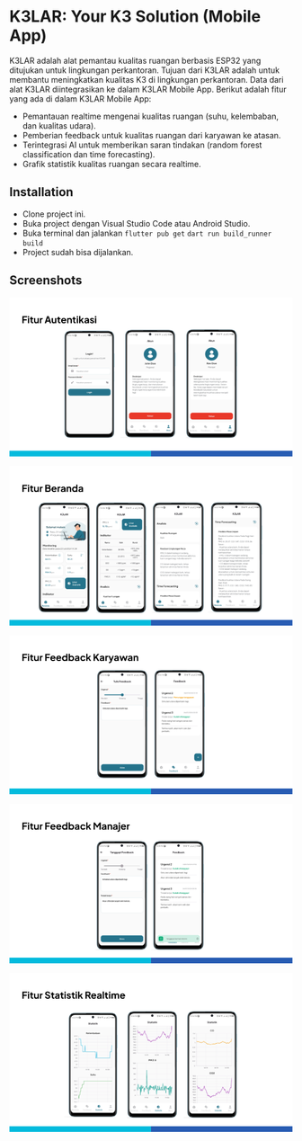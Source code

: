 # K3LAR: Your K3 Solution (Mobile App)

K3LAR adalah alat pemantau kualitas ruangan berbasis ESP32 yang ditujukan untuk lingkungan perkantoran. Tujuan dari K3LAR adalah untuk membantu meningkatkan kualitas K3 di lingkungan perkantoran. Data dari alat K3LAR diintegrasikan ke dalam K3LAR Mobile App. Berikut adalah fitur yang ada di dalam K3LAR Mobile App:
- Pemantauan realtime mengenai kualitas ruangan (suhu, kelembaban, dan kualitas udara).
- Pemberian feedback untuk kualitas ruangan dari karyawan ke atasan.
- Terintegrasi AI untuk memberikan saran tindakan (random forest classification dan time forecasting).
- Grafik statistik kualitas ruangan secara realtime.

## Installation
- Clone project ini.
- Buka project dengan Visual Studio Code atau Android Studio.
- Buka terminal  dan jalankan `flutter pub get` `dart run build_runner build`
- Project sudah bisa dijalankan.
 
## Screenshots
![Autentikasi](assets/readme/1.png)

![Beranda](assets/readme/2.png)

![Feedback Pegawai](assets/readme/3.png)

![Feedback Manajer](assets/readme/4.png)

![Statistik Realtime](assets/readme/5.png)